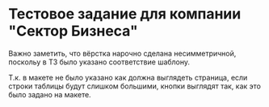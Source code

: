 # Тестовое задание для компании "Сектор Бизнеса"
Важно заметить, что вёрстка нарочно сделана несимметричной, поскольу в ТЗ было указано соответствие шаблону.

Т.к. в макете не было указано как должна выглядеть страница, если строки таблицы будут слишком большими, кнопки выглядят так, как это было задано на макете.


